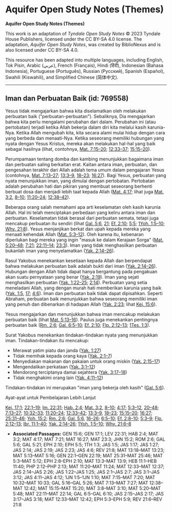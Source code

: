 # Aquifer Open Study Notes (Themes)

**Aquifer Open Study Notes (Themes)**

This work is an adaptation of *Tyndale Open Study Notes* © 2023 Tyndale House Publishers, licensed under the CC BY\-SA 4\.0 license. The adaptation, *Aquifer Open Study Notes*, was created by BiblioNexus and is also licensed under CC BY\-SA 4\.0\.

This resource has been adapted into multiple languages, including English, Tok Pisin, Arabic (عربي), French (Français), Hindi (हिंदी), Indonesian (Bahasa Indonesia), Portuguese (Português), Russian (Русский), Spanish (Español), Swahili (Kiswahili), and Simplified Chinese (简体中文).



--------------------------------

## Iman dan Perbuatan Baik (id: 769558)

Yesus tidak mengajarkan bahwa kita diselamatkan oleh melakukan perbuatan baik ("perbuatan\-perbuatan"). Sebaliknya, Dia mengajarkan bahwa kita perlu mengalami perubahan dari dalam. Perubahan ini (atau pertobatan) terjadi ketika Allah bekerja dalam diri kita melalui kasih karunia\-Nya. Ketika Allah mengubah kita, kita secara alami mulai hidup dengan cara yang berbeda dan menaati\-Nya. Ketika seseorang memiliki hubungan yang nyata dengan Yesus Kristus, mereka akan melakukan hal\-hal yang baik sebagai hasilnya (lihat, contohnya, [Mat. 7:15–20](https://ref.ly/Matt7:15-Matt7:20); [12:33–37](https://ref.ly/Matt12:33-Matt12:37); [15:15–20](https://ref.ly/Matt15:15-Matt15:20)).

Perumpamaan tentang domba dan kambing menunjukkan bagaimana iman dan perbuatan saling berkaitan erat. Kaitan antara iman, perbuatan, dan pengesahan terakhir dari Allah adalah tema umum dalam pengajaran Yesus (contohnya, [Mat. 7:13–27](https://ref.ly/Matt7:13-Matt7:27); [13:3–9](https://ref.ly/Matt13:3-Matt13:9), [18–23](https://ref.ly/Matt13:18-Matt13:23); [16:27](https://ref.ly/Matt16:27)). Bagi Yesus, perbuatan yang nyata menunjukkan iman, yang dimulai dengan pertobatan. Pertobatan adalah perubahan hati dan pikiran yang membuat seseorang berhenti berbuat dosa dan menjadi lebih taat kepada Allah ([Mat. 4:17](https://ref.ly/Matt4:17); lihat juga [Mat. 3:2](https://ref.ly/Matt3:2), [8–10](https://ref.ly/Matt3:8-Matt3:10); [11:20–24](https://ref.ly/Matt11:20-Matt11:24); [12:38–42](https://ref.ly/Matt12:38-Matt12:42)).

Beberapa orang salah memahami apa arti keselamatan oleh kasih karunia Allah. Hal ini telah menciptakan perbedaan yang keliru antara iman dan perbuatan. Keselamatan tidak berasal dari perbuatan semata, tetapi juga mencakup perbuatan itu sendiri (lihat [Gal. 5:6](https://ref.ly/Gal5:6), [21](https://ref.ly/Gal5:21); [Ef. 2:10](https://ref.ly/Eph2:10); [5:5](https://ref.ly/Eph5:5); [1Yoh. 1:5–10](https://ref.ly/1John1:5-1John1:10); [Why. 21:8](https://ref.ly/Rev21:8)). Yesus menjanjikan berkat dan upah kepada mereka yang menaati kehendak Allah ([Mat. 5:3–12](https://ref.ly/Matt5:3-Matt5:12)). Oleh karena itu, kebenaran diperlukan bagi mereka yang ingin "masuk ke dalam Kerajaan Sorga" ([Mat. 5:20–48](https://ref.ly/Matt5:20-Matt5:48); [7:21](https://ref.ly/Matt7:21); [22:11–14](https://ref.ly/Matt22:11-Matt22:14); [23:3](https://ref.ly/Matt23:3)). Iman yang tidak menghasilkan perbuatan bukanlah iman yang menyelamatkan ([Yak. 2:14–26](https://ref.ly/Jas2:14-Jas2:26)).

Rasul Yakobus menekankan kesetiaan kepada Allah dan berpendapat bahwa melakukan perbuatan baik adalah bukti dari iman ([Yak. 2:14–26](https://ref.ly/Jas2:14-Jas2:26)). Hubungan dengan Allah tidak dapat hanya bergantung pada pengakuan akan suatu pernyataan yang benar ([Yak. 2:19](https://ref.ly/Jas2:19)). Iman yang sejati menghasilkan perbuatan ([Yak. 1:22–25](https://ref.ly/Jas1:22-Jas1:25); [2:14](https://ref.ly/Jas2:14)). Perbuatan yang setia meneladani Allah, yang dengan murah hati memberikan karunia yang baik ([Yak. 1:5](https://ref.ly/Jas1:5), [17](https://ref.ly/Jas1:17); [4:6](https://ref.ly/Jas4:6)). Iman dan perbuatan baik tidak dapat dipisahkan. Seperti Abraham, perbuatan baik menunjukkan bahwa seseorang memiliki iman yang penuh dan dibenarkan di hadapan Allah ([Yak. 2:23](https://ref.ly/Jas2:23); lihat [Kej. 15:6](https://ref.ly/Gen15:6)).

Yesus mengajarkan dan menunjukkan bahwa iman mencakup melakukan perbuatan baik (lihat [Mat. 5:13–16](https://ref.ly/Matt5:13-Matt5:16)). Paulus juga menekankan pentingnya perbuatan baik ([Rm. 2:6](https://ref.ly/Rom2:6); [Gal. 6:5–10](https://ref.ly/Gal6:5-Gal6:10); [Ef. 2:10](https://ref.ly/Eph2:10); [Flp. 2:12–13](https://ref.ly/Phil2:12-Phil2:13); [1Tes. 1:3](https://ref.ly/1Thess1:3)).

Surat Yakobus menekankan tindakan\-tindakan nyata yang menunjukkan iman. Tindakan\-tindakan itu mencakup:

* Merawat yatim piatu dan janda ([Yak. 1:27](https://ref.ly/Jas1:27))
* Tidak memihak kepada orang kaya ([Yak. 2:1–7](https://ref.ly/Jas2:1-Jas2:7))
* Menyediakan makanan dan pakaian untuk orang miskin ([Yak. 2:15–17](https://ref.ly/Jas2:15-Jas2:17))
* Mengendalikan perkataan ([Yak. 3:1–12](https://ref.ly/Jas3:1-Jas3:12))
* Mendorong terciptanya damai sejahtera ([Yak. 3:17–18](https://ref.ly/Jas3:17-Jas3:18))
* Tidak menghakimi orang lain ([Yak. 4:11–12](https://ref.ly/Jas4:11-Jas4:12))

Tindakan\-tindakan ini merupakan "iman yang bekerja oleh kasih" ([Gal. 5:6](https://ref.ly/Gal5:6)).

Ayat\-ayat untuk Pembelajaran Lebih Lanjut

[Kej. 17:1](https://ref.ly/Gen17:1); [22:1–19](https://ref.ly/Gen22:1-Gen22:19); [Im. 22:31](https://ref.ly/Lev22:31); [Hab. 2:4](https://ref.ly/Hab2:4); [Mat. 3:2](https://ref.ly/Matt3:2), [8–10](https://ref.ly/Matt3:8-Matt3:10); [4:17](https://ref.ly/Matt4:17); [5:3–12](https://ref.ly/Matt5:3-Matt5:12), [20–48](https://ref.ly/Matt5:20-Matt5:48); [7:13–27](https://ref.ly/Matt7:13-Matt7:27); [10:32–33](https://ref.ly/Matt10:32-Matt10:33); [11:20–24](https://ref.ly/Matt11:20-Matt11:24); [12:33–42](https://ref.ly/Matt12:33-Matt12:42); [13:3–9](https://ref.ly/Matt13:3-Matt13:9), [18–23](https://ref.ly/Matt13:18-Matt13:23); [15:15–20](https://ref.ly/Matt15:15-Matt15:20); [16:27](https://ref.ly/Matt16:27); [25:31–46](https://ref.ly/Matt25:31-Matt25:46); [Yoh. 15:2](https://ref.ly/John15:2); [Rm. 2:6](https://ref.ly/Rom2:6); [Gal. 5:6](https://ref.ly/Gal5:6), [16–26](https://ref.ly/Gal5:16-Gal5:26); [6:5–10](https://ref.ly/Gal6:5-Gal6:10); [Ef. 2:8–10](https://ref.ly/Eph2:8-Eph2:10); [5:3–9](https://ref.ly/Eph5:3-Eph5:9); [Flp. 2:12–13](https://ref.ly/Phil2:12-Phil2:13); [Ibr. 11:1–40](https://ref.ly/Heb11:1-Heb11:40); [Yak. 2:14–26](https://ref.ly/Jas2:14-Jas2:26); [1Yoh. 1:5–10](https://ref.ly/1John1:5-1John1:10); [Why. 21:6–8](https://ref.ly/Rev21:6-Rev21:8)

* **Associated Passages:** GEN 15:6; GEN 17:1; LEV 22:31; HAB 2:4; MAT 3:2; MAT 4:17; MAT 7:21; MAT 16:27; MAT 23:3; JHN 15:2; ROM 2:6; GAL 5:6; GAL 5:21; EPH 2:10; EPH 5:5; 1TH 1:3; JAS 1:5; JAS 1:17; JAS 1:27; JAS 2:14; JAS 2:19; JAS 2:23; JAS 4:6; REV 21:8; MAT 13:18–MAT 13:23; MAT 5:13–MAT 5:16; GEN 22:1–GEN 22:19; MAT 25:31–MAT 25:46; MAT 5:3–MAT 5:12; EPH 2:8–EPH 2:10; MAT 13:3–MAT 13:9; HEB 11:1–HEB 11:40; PHP 2:12–PHP 2:13; MAT 11:20–MAT 11:24; MAT 12:33–MAT 12:37; JAS 2:14–JAS 2:26; JAS 1:22–JAS 1:25; JAS 2:1–JAS 2:7; JAS 3:1–JAS 3:12; JAS 4:11–JAS 4:12; 1JN 1:5–1JN 1:10; MAT 7:15–MAT 7:20; MAT 10:32–MAT 10:33; GAL 5:16–GAL 5:26; MAT 7:13–MAT 7:27; MAT 12:38–MAT 12:42; MAT 15:15–MAT 15:20; MAT 3:8–MAT 3:10; MAT 5:20–MAT 5:48; MAT 22:11–MAT 22:14; GAL 6:5–GAL 6:10; JAS 2:15–JAS 2:17; JAS 3:17–JAS 3:18; MAT 12:33–MAT 12:42; EPH 5:3–EPH 5:9; REV 21:6–REV 21:8


